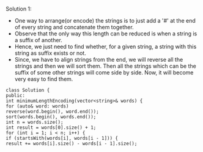 Solution 1:
​
- One way to arrange(or encode) the strings is to just add a '#' at the end of every string and concatenate them together.
- Observe that the only way this length can be reduced is when a string is a suffix of another.
- Hence, we just need to find whether, for a given string, a string with this string as suffix exists or not.
- Since, we have to align strings from the end, we will reverse all the strings and then we will sort them. Then all the strings which can be the suffix of some other strings will come side by side. Now, it will become very easy to find them.
​
```
class Solution {
public:
int minimumLengthEncoding(vector<string>& words) {
for (auto& word: words)
reverse(word.begin(), word.end());
sort(words.begin(), words.end());
int n = words.size();
int result = words[0].size() + 1;
for (int i = 1; i < n; i++) {
if (startsWith(words[i], words[i - 1])) {
result += words[i].size() - words[i - 1].size();